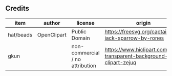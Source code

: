 ## Credits

| item             | author           | license                         | origin              |
| ----             | ------           | -------                         | ------              |
| hat/beads        | OpenClipart      | Public Domain                   | https://freesvg.org/captain-jack-sparrow-by-rones |
| gkun             |                  | non-commercial / no attribution | https://www.hiclipart.com/free-transparent-background-png-clipart-zejuq |
